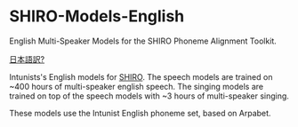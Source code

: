# SHIRO-Models-English
English Multi-Speaker Models for the SHIRO Phoneme Alignment Toolkit.

[日本語訳?](#機械翻訳です)

Intunists's English models for [SHIRO](https://github.com/Sleepwalking/SHIRO).
The speech models are trained on ~400 hours of multi-speaker english speech.
The singing models are trained on top of the speech models with ~3 hours of multi-speaker singing.

These models use the Intunist English phoneme set, based on Arpabet.
